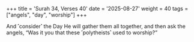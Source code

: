 +++
title = 'Surah 34, Verses 40'
date = '2025-08-27'
weight = 40
tags = ["angels", "day", "worship"]
+++

And ˹consider˺ the Day He will gather them all together, and then ask the angels, “Was it you that these ˹polytheists˺ used to worship?”